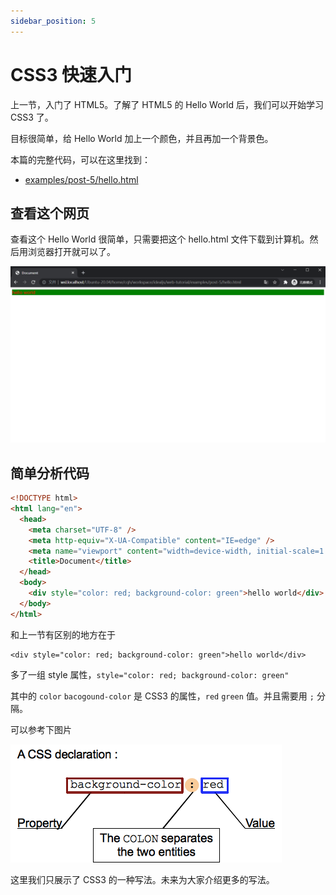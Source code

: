 ```yaml
---
sidebar_position: 5
---
```


# CSS3 快速入门

上一节，入门了 HTML5。了解了 HTML5 的 Hello World 后，我们可以开始学习 CSS3 了。

目标很简单，给 Hello World 加上一个颜色，并且再加一个背景色。

本篇的完整代码，可以在这里找到：

- [examples/post-5/hello.html](https://github.com/idealjs/web-tutorial/blob/main/examples/post-5/hello.html)

## 查看这个网页

查看这个 Hello World 很简单，只需要把这个 hello.html 文件下载到计算机。然后用浏览器打开就可以了。

![预览效果](./post-5-1.png)

## 简单分析代码

```html
<!DOCTYPE html>
<html lang="en">
  <head>
    <meta charset="UTF-8" />
    <meta http-equiv="X-UA-Compatible" content="IE=edge" />
    <meta name="viewport" content="width=device-width, initial-scale=1.0" />
    <title>Document</title>
  </head>
  <body>
    <div style="color: red; background-color: green">hello world</div>
  </body>
</html>
```

和上一节有区别的地方在于

```
<div style="color: red; background-color: green">hello world</div>
```

多了一组 style 属性，`style="color: red; background-color: green"`

其中的 `color` `bacogound-color` 是 CSS3 的属性，`red` `green` 值。并且需要用 `;` 分隔。

可以参考下图片

![预览效果](./post-5-2.png)

这里我们只展示了 CSS3 的一种写法。未来为大家介绍更多的写法。

